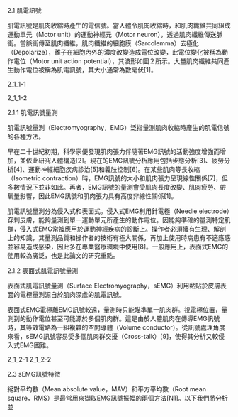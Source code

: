 
2.1 肌電訊號

肌電訊號是肌肉收縮時產生的電信號。當人體令肌肉收縮時，和肌肉纖維共同組成運動單元（Motor unit）的運動神經元（Motor neuron），透過肌肉纖維傳送脈衝。當脈衝傳至肌肉纖維，肌肉纖維的細胞膜（Sarcolemma）去極化（Depolarize），離子在細胞內外的濃度改變造成電位改變，此電位變化被稱為動作電位（Motor unit action potential），其波形如圖２所示。大量肌肉纖維共同產生動作電位被稱為肌電訊號，其大小通常為數毫伏[1]。

2_1_1-1

2_1_1-2

2.1.1 肌電訊號量測

肌電訊號量測（Electromyography，EMG）泛指量測肌肉收縮時產生的肌電信號的各種方法。

早在二十世紀初期，科學家便發現肌肉張力伴隨著EMG訊號的活動強度增強而增加，並依此研究人體構造[2]。現在的EMG訊號分析應用包括步態分析[3]、疲勞分析[4]、運動神經細胞疾病診治[5]和義肢控制[6]。在某些肌肉等長收縮（Isometric contraction）時，EMG訊號的大小和肌肉張力呈現線性關係[7]，但多數情況下並非如此。再者，EMG訊號的量測會受肌肉長度改變、肌肉疲勞、帶氧量影響，因此EMG訊號和肌肉張力具有高度非線性關係[1]。


肌電訊號量測分為侵入式和表面式。侵入式EMG利用針電極（Needle electrode）穿刺皮膚，能夠量測到單一運動單元所產生的動作電位。因能夠準確的量測特定肌群，侵入式EMG常被應用於運動神經疾病的診斷上。操作者必須擁有生理、解剖上的知識，其量測品質和操作者的技術有極大關係，再加上使用時病患有不適應感並容易造成感染，因此多在專業醫療環境中使用[8]。一般應用上，表面式EMG的使用較為廣泛，也是此論文的研究重點。


2.1.2 表面式肌電訊號量測

表面式肌電訊號量測（Surface Electromyography，sEMG）利用黏貼於皮膚表面的電極量測源自於肌肉深處的肌電訊號。

表面式EMG電極離EMG訊號較遠，量測時只能瞄準單一肌肉群。視電極位置，量測到的動作電位甚至可能源於多個肌肉群。這是由於人體肌肉在傳導EMG訊號時，其等效電路為一組複雜的空間導體（Volume conductor）。從訊號處理角度來看，sEMG訊號容易受多個肌肉群交擾（Cross-talk）[9]，使得其分析又較侵入式EMG困難。

2_1_2-1
2_1_2-2

2.3 sEMG訊號特徵


絕對平均數（Mean absolute value，MAV）和平方平均數（Root mean square，RMS）是最常用來擷取EMG訊號振幅的兩個方法[N1]。以下我們將分析並
